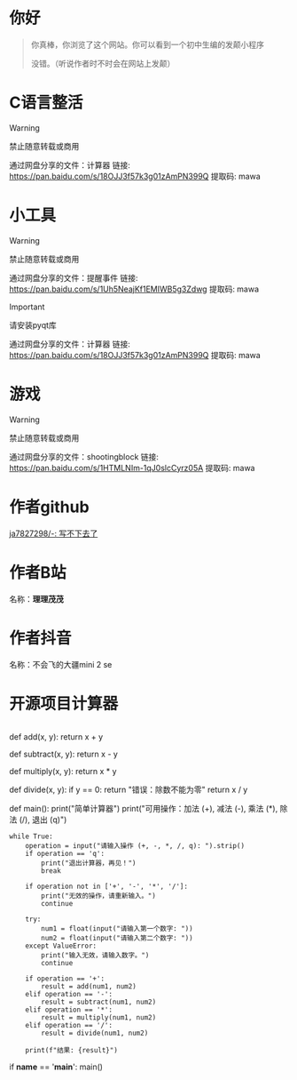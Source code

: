 # 你好

> 你真棒，你浏览了这个网站。你可以看到一个初中生编的发颠小程序
>
> 没错。（听说作者时不时会在网站上发颠）
>



# C语言整活

> [!WARNING]
>
> 禁止随意转载或商用

通过网盘分享的文件：计算器
链接: https://pan.baidu.com/s/18OJJ3f57k3g01zAmPN399Q 提取码: mawa





# 小工具

> [!WARNING]
>
> 禁止随意转载或商用

通过网盘分享的文件：提醒事件
链接: https://pan.baidu.com/s/1Uh5NeajKf1EMIWB5g3Zdwg 提取码: mawa

> [!IMPORTANT]
>
> 请安装pyqt库

通过网盘分享的文件：计算器
链接: https://pan.baidu.com/s/18OJJ3f57k3g01zAmPN399Q 提取码: mawa

# 游戏

> [!WARNING]
>
> 禁止随意转载或商用

通过网盘分享的文件：shootingblock
链接: https://pan.baidu.com/s/1HTMLNIm-1qJ0slcCyrz05A 提取码: mawa



# 作者github

[ja7827298/-: 写不下去了](https://github.com/ja7827298/-)



# 作者B站

名称：**理理茂茂**



# 作者抖音



名称：不会飞的大疆mini 2 se

# 开源项目计算器

```python

```

def add(x, y):
    return x + y

def subtract(x, y):
    return x - y

def multiply(x, y):
    return x * y

def divide(x, y):
    if y == 0:
        return "错误：除数不能为零"
    return x / y

def main():
    print("简单计算器")
    print("可用操作：加法 (+), 减法 (-), 乘法 (*), 除法 (/), 退出 (q)")

    while True:
        operation = input("请输入操作 (+, -, *, /, q): ").strip()
        if operation == 'q':
            print("退出计算器，再见！")
            break
    
        if operation not in ['+', '-', '*', '/']:
            print("无效的操作，请重新输入。")
            continue
    
        try:
            num1 = float(input("请输入第一个数字: "))
            num2 = float(input("请输入第二个数字: "))
        except ValueError:
            print("输入无效，请输入数字。")
            continue
    
        if operation == '+':
            result = add(num1, num2)
        elif operation == '-':
            result = subtract(num1, num2)
        elif operation == '*':
            result = multiply(num1, num2)
        elif operation == '/':
            result = divide(num1, num2)
    
        print(f"结果: {result}")

if __name__ == '__main__':
    main()
